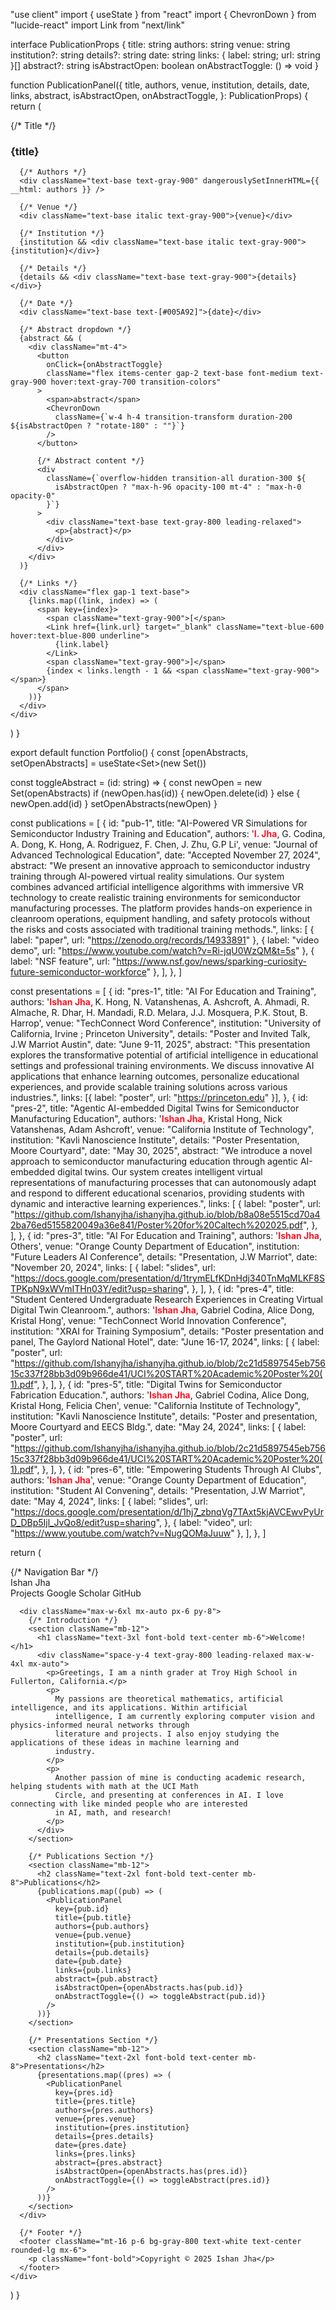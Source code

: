 "use client"
import { useState } from "react"
import { ChevronDown } from "lucide-react"
import Link from "next/link"

interface PublicationProps {
  title: string
  authors: string
  venue: string
  institution?: string
  details?: string
  date: string
  links: { label: string; url: string }[]
  abstract?: string
  isAbstractOpen: boolean
  onAbstractToggle: () => void
}

function PublicationPanel({
  title,
  authors,
  venue,
  institution,
  details,
  date,
  links,
  abstract,
  isAbstractOpen,
  onAbstractToggle,
}: PublicationProps) {
  return (
    <div className="max-w-4xl mx-auto mb-8 space-y-2">
      {/* Title */}
      <h3 className="text-lg font-semibold text-gray-900 leading-tight">{title}</h3>

      {/* Authors */}
      <div className="text-base text-gray-900" dangerouslySetInnerHTML={{ __html: authors }} />

      {/* Venue */}
      <div className="text-base italic text-gray-900">{venue}</div>

      {/* Institution */}
      {institution && <div className="text-base italic text-gray-900">{institution}</div>}

      {/* Details */}
      {details && <div className="text-base text-gray-900">{details}</div>}

      {/* Date */}
      <div className="text-base text-[#005A92]">{date}</div>

      {/* Abstract dropdown */}
      {abstract && (
        <div className="mt-4">
          <button
            onClick={onAbstractToggle}
            className="flex items-center gap-2 text-base font-medium text-gray-900 hover:text-gray-700 transition-colors"
          >
            <span>abstract</span>
            <ChevronDown
              className={`w-4 h-4 transition-transform duration-200 ${isAbstractOpen ? "rotate-180" : ""}`}
            />
          </button>

          {/* Abstract content */}
          <div
            className={`overflow-hidden transition-all duration-300 ${
              isAbstractOpen ? "max-h-96 opacity-100 mt-4" : "max-h-0 opacity-0"
            }`}
          >
            <div className="text-base text-gray-800 leading-relaxed">
              <p>{abstract}</p>
            </div>
          </div>
        </div>
      )}

      {/* Links */}
      <div className="flex gap-1 text-base">
        {links.map((link, index) => (
          <span key={index}>
            <span className="text-gray-900">[</span>
            <Link href={link.url} target="_blank" className="text-blue-600 hover:text-blue-800 underline">
              {link.label}
            </Link>
            <span className="text-gray-900">]</span>
            {index < links.length - 1 && <span className="text-gray-900"> </span>}
          </span>
        ))}
      </div>
    </div>
  )
}

export default function Portfolio() {
  const [openAbstracts, setOpenAbstracts] = useState<Set<string>>(new Set())

  const toggleAbstract = (id: string) => {
    const newOpen = new Set(openAbstracts)
    if (newOpen.has(id)) {
      newOpen.delete(id)
    } else {
      newOpen.add(id)
    }
    setOpenAbstracts(newOpen)
  }

  const publications = [
    {
      id: "pub-1",
      title: "AI-Powered VR Simulations for Semiconductor Industry Training and Education",
      authors:
        '<span style="color: #ff1423; font-weight:bold;">I. Jha</span>, G. Codina, A. Dong, K. Hong, A. Rodriguez, F. Chen, J. Zhu, G.P Li',
      venue: "Journal of Advanced Technological Education",
      date: "Accepted November 27, 2024",
      abstract:
        "We present an innovative approach to semiconductor industry training through AI-powered virtual reality simulations. Our system combines advanced artificial intelligence algorithms with immersive VR technology to create realistic training environments for semiconductor manufacturing processes. The platform provides hands-on experience in cleanroom operations, equipment handling, and safety protocols without the risks and costs associated with traditional training methods.",
      links: [
        { label: "paper", url: "https://zenodo.org/records/14933891" },
        { label: "video demo", url: "https://www.youtube.com/watch?v=Ri-jqU0WzQM&t=5s" },
        { label: "NSF feature", url: "https://www.nsf.gov/news/sparking-curiosity-future-semiconductor-workforce" },
      ],
    },
  ]

  const presentations = [
    {
      id: "pres-1",
      title: "AI For Education and Training",
      authors:
        '<span style="color: #ff1423; font-weight:bold;">Ishan Jha, </span>K. Hong, N. Vatanshenas, A. Ashcroft, A. Ahmadi, R. Almache, R. Dhar, H. Mandadi, R.D. Melara, J.J. Mosquera, P.K. Stout, B. Harrop',
      venue: "TechConnect Word Conference",
      institution: "University of California, Irvine ; Princeton University",
      details: "Poster and Invited Talk, J.W Marriot Austin",
      date: "June 9-11, 2025",
      abstract:
        "This presentation explores the transformative potential of artificial intelligence in educational settings and professional training environments. We discuss innovative AI applications that enhance learning outcomes, personalize educational experiences, and provide scalable training solutions across various industries.",
      links: [{ label: "poster", url: "https://princeton.edu" }],
    },
    {
      id: "pres-2",
      title: "Agentic AI-embedded Digital Twins for Semiconductor Manufacturing Education",
      authors:
        '<span style="color: #ff1423; font-weight:bold;">Ishan Jha,</span> Kristal Hong, Nick Vatanshenas, Adam Ashcroft',
      venue: "California Institute of Technology",
      institution: "Kavli Nanoscience Institute",
      details: "Poster Presentation, Moore Courtyard",
      date: "May 30, 2025",
      abstract:
        "We introduce a novel approach to semiconductor manufacturing education through agentic AI-embedded digital twins. Our system creates intelligent virtual representations of manufacturing processes that can autonomously adapt and respond to different educational scenarios, providing students with dynamic and interactive learning experiences.",
      links: [
        {
          label: "poster",
          url: "https://github.com/Ishanyjha/ishanyjha.github.io/blob/b8a08e5515cd70a42ba76ed5155820049a36e841/Poster%20for%20Caltech%202025.pdf",
        },
      ],
    },
    {
      id: "pres-3",
      title: "AI For Education and Training",
      authors: '<span style="color: #ff1423; font-weight:bold;">Ishan Jha</span>, Others',
      venue: "Orange County Department of Education",
      institution: "Future Leaders AI Conference",
      details: "Presentation, J.W Marriot",
      date: "November 20, 2024",
      links: [
        {
          label: "slides",
          url: "https://docs.google.com/presentation/d/1trymELfKDnHdj340TnMqMLKF8STPKpN9xWVmITHn03Y/edit?usp=sharing",
        },
      ],
    },
    {
      id: "pres-4",
      title: "Student Centered Undergraduate Research Experiences in Creating Virtual Digital Twin Cleanroom.",
      authors:
        '<span style="color: #ff1423; font-weight:bold;">Ishan Jha</span>, Gabriel Codina, Alice Dong, Kristal Hong',
      venue: "TechConnect World Innovation Conference",
      institution: "XRAI for Training Symposium",
      details: "Poster presentation and panel, The Gaylord National Hotel",
      date: "June 16-17, 2024",
      links: [
        {
          label: "poster",
          url: "https://github.com/Ishanyjha/ishanyjha.github.io/blob/2c21d5897545eb75615c337f28bb3d09b966de41/UCI%20START%20Academic%20Poster%20(1).pdf",
        },
      ],
    },
    {
      id: "pres-5",
      title: "Digital Twins for Semiconductor Fabrication Education.",
      authors:
        '<span style="color: #ff1423; font-weight:bold;">Ishan Jha</span>, Gabriel Codina, Alice Dong, Kristal Hong, Felicia Chen',
      venue: "California Institute of Technology",
      institution: "Kavli Nanoscience Institute",
      details: "Poster and presentation, Moore Courtyard and EECS Bldg.",
      date: "May 24, 2024",
      links: [
        {
          label: "poster",
          url: "https://github.com/Ishanyjha/ishanyjha.github.io/blob/2c21d5897545eb75615c337f28bb3d09b966de41/UCI%20START%20Academic%20Poster%20(1).pdf",
        },
      ],
    },
    {
      id: "pres-6",
      title: "Empowering Students Through AI Clubs",
      authors: '<span style="color: #ff1423; font-weight:bold;">Ishan Jha</span>',
      venue: "Orange County Department of Education",
      institution: "Student AI Convening",
      details: "Presentation, J.W Marriot",
      date: "May 4, 2024",
      links: [
        {
          label: "slides",
          url: "https://docs.google.com/presentation/d/1hj7_zbnqVg7TAxt5kjAVCEwvPyUrD_DBp5Ijl_JvQo8/edit?usp=sharing",
        },
        { label: "video", url: "https://www.youtube.com/watch?v=NugQOMaJuuw" },
      ],
    },
  ]

  return (
    <div className="min-h-screen bg-white font-sans">
      {/* Navigation Bar */}
      <nav className="bg-white border-b border-gray-200 px-6 py-4">
        <div className="max-w-6xl mx-auto flex justify-between items-center">
          <Link href="/" className="text-xl font-bold text-gray-900 no-underline">
            Ishan Jha
          </Link>
          <div className="flex gap-6">
            <Link href="/projects" className="text-gray-700 hover:text-gray-900 no-underline">
              Projects
            </Link>
            <Link
              href="https://scholar.google.com/citations?user=KJxBoMAAAAAJ&hl=en&"
              target="_blank"
              className="text-gray-700 hover:text-gray-900 no-underline"
            >
              Google Scholar
            </Link>
            <Link
              href="https://github.com/ishanyjha"
              target="_blank"
              className="text-gray-700 hover:text-gray-900 no-underline"
            >
              GitHub
            </Link>
          </div>
        </div>
      </nav>

      <div className="max-w-6xl mx-auto px-6 py-8">
        {/* Introduction */}
        <section className="mb-12">
          <h1 className="text-3xl font-bold text-center mb-6">Welcome!</h1>
          <div className="space-y-4 text-gray-800 leading-relaxed max-w-4xl mx-auto">
            <p>Greetings, I am a ninth grader at Troy High School in Fullerton, California.</p>
            <p>
              My passions are theoretical mathematics, artificial intelligence, and its applications. Within artificial
              intelligence, I am currently exploring computer vision and physics-informed neural networks through
              literature and projects. I also enjoy studying the applications of these ideas in machine learning and
              industry.
            </p>
            <p>
              Another passion of mine is conducting academic research, helping students with math at the UCI Math
              Circle, and presenting at conferences in AI. I love connecting with like minded people who are interested
              in AI, math, and research!
            </p>
          </div>
        </section>

        {/* Publications Section */}
        <section className="mb-12">
          <h2 className="text-2xl font-bold text-center mb-8">Publications</h2>
          {publications.map((pub) => (
            <PublicationPanel
              key={pub.id}
              title={pub.title}
              authors={pub.authors}
              venue={pub.venue}
              institution={pub.institution}
              details={pub.details}
              date={pub.date}
              links={pub.links}
              abstract={pub.abstract}
              isAbstractOpen={openAbstracts.has(pub.id)}
              onAbstractToggle={() => toggleAbstract(pub.id)}
            />
          ))}
        </section>

        {/* Presentations Section */}
        <section className="mb-12">
          <h2 className="text-2xl font-bold text-center mb-8">Presentations</h2>
          {presentations.map((pres) => (
            <PublicationPanel
              key={pres.id}
              title={pres.title}
              authors={pres.authors}
              venue={pres.venue}
              institution={pres.institution}
              details={pres.details}
              date={pres.date}
              links={pres.links}
              abstract={pres.abstract}
              isAbstractOpen={openAbstracts.has(pres.id)}
              onAbstractToggle={() => toggleAbstract(pres.id)}
            />
          ))}
        </section>
      </div>

      {/* Footer */}
      <footer className="mt-16 p-6 bg-gray-800 text-white text-center rounded-lg mx-6">
        <p className="font-bold">Copyright © 2025 Ishan Jha</p>
      </footer>
    </div>
  )
}
